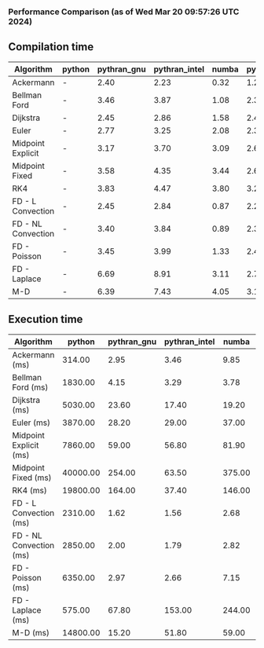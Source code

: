 ### Performance Comparison (as of Wed Mar 20 09:57:26 UTC 2024)
## Compilation time
Algorithm                 | python                    | pythran_gnu               | pythran_intel             | numba                     | pyccel_fortran_gnu        | pyccel_c_gnu              | pyccel_fortran_intel      | pyccel_c_intel           
------------------------- | ------------------------- | ------------------------- | ------------------------- | ------------------------- | ------------------------- | ------------------------- | ------------------------- | -------------------------
Ackermann                 | -                         | 2.40                      | 2.23                      | 0.32                      | 1.25                      | 1.22                      | 1.34                      | 1.29                     
Bellman Ford              | -                         | 3.46                      | 3.87                      | 1.08                      | 2.37                      | 2.53                      | 2.47                      | 3.36                     
Dijkstra                  | -                         | 2.45                      | 2.86                      | 1.58                      | 2.44                      | 2.58                      | 2.60                      | 3.40                     
Euler                     | -                         | 2.77                      | 3.25                      | 2.08                      | 2.35                      | 2.62                      | 2.46                      | 3.31                     
Midpoint Explicit         | -                         | 3.17                      | 3.70                      | 3.09                      | 2.62                      | 2.83                      | 2.71                      | 3.57                     
Midpoint Fixed            | -                         | 3.58                      | 4.35                      | 3.44                      | 2.66                      | 2.89                      | 2.81                      | 3.63                     
RK4                       | -                         | 3.83                      | 4.47                      | 3.80                      | 3.21                      | 3.41                      | 3.34                      | 4.16                     
FD - L Convection         | -                         | 2.45                      | 2.84                      | 0.87                      | 2.29                      | 2.51                      | 2.46                      | 3.30                     
FD - NL Convection        | -                         | 3.40                      | 3.84                      | 0.89                      | 2.31                      | 2.53                      | 2.49                      | 3.28                     
FD - Poisson              | -                         | 3.45                      | 3.99                      | 1.33                      | 2.43                      | 2.67                      | 3.00                      | 3.36                     
FD - Laplace              | -                         | 6.69                      | 8.91                      | 3.11                      | 2.77                      | 3.07                      | 3.02                      | 3.87                     
M-D                       | -                         | 6.39                      | 7.43                      | 4.05                      | 3.13                      | 3.15                      | 3.31                      | 4.27                     

## Execution time
Algorithm                 | python                    | pythran_gnu               | pythran_intel             | numba                     | pyccel_fortran_gnu        | pyccel_c_gnu              | pyccel_fortran_intel      | pyccel_c_intel           
------------------------- | ------------------------- | ------------------------- | ------------------------- | ------------------------- | ------------------------- | ------------------------- | ------------------------- | -------------------------
Ackermann (ms)            | 314.00                    | 2.95                      | 3.46                      | 9.85                      | 1.55                      | 1.54                      | 9.01                      | 4.76                     
Bellman Ford (ms)         | 1830.00                   | 4.15                      | 3.29                      | 3.78                      | 2.94                      | 6.12                      | 4.42                      | 18.40                    
Dijkstra (ms)             | 5030.00                   | 23.60                     | 17.40                     | 19.20                     | 19.10                     | 31.30                     | 23.80                     | 22.90                    
Euler (ms)                | 3870.00                   | 28.20                     | 29.00                     | 37.00                     | 14.60                     | 143.00                    | 15.00                     | 127.00                   
Midpoint Explicit (ms)    | 7860.00                   | 59.00                     | 56.80                     | 81.90                     | 23.10                     | 280.00                    | 15.80                     | 250.00                   
Midpoint Fixed (ms)       | 40000.00                  | 254.00                    | 63.50                     | 375.00                    | 75.30                     | 1390.00                   | 58.10                     | 1250.00                  
RK4 (ms)                  | 19800.00                  | 164.00                    | 37.40                     | 146.00                    | 36.20                     | 486.00                    | 37.60                     | 404.00                   
FD - L Convection (ms)    | 2310.00                   | 1.62                      | 1.56                      | 2.68                      | 1.48                      | 1.64                      | 1.31                      | 3.68                     
FD - NL Convection (ms)   | 2850.00                   | 2.00                      | 1.79                      | 2.82                      | 1.80                      | 2.19                      | 1.52                      | 3.75                     
FD - Poisson (ms)         | 6350.00                   | 2.97                      | 2.66                      | 7.15                      | 2.83                      | 3.79                      | 2.63                      | 8.91                     
FD - Laplace (ms)         | 575.00                    | 67.80                     | 153.00                    | 244.00                    | 62.30                     | 283.00                    | 63.10                     | 306.00                   
M-D (ms)                  | 14800.00                  | 15.20                     | 51.80                     | 59.00                     | 53.80                     | 59.20                     | 71.10                     | 60.40                    
